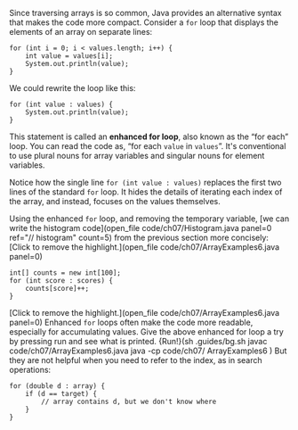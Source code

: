 Since traversing arrays is so common, Java provides an alternative syntax that makes the code more compact. Consider a `for` loop that displays the elements of an array on separate lines:

```code
for (int i = 0; i < values.length; i++) {
    int value = values[i];
    System.out.println(value);
}
```

We could rewrite the loop like this:

```code
for (int value : values) {
    System.out.println(value);
}
```


This statement is called an **enhanced for loop**, also known as the “for each” loop. You can read the code as, “for each `value` in `values`”. It's conventional to use plural nouns for array variables and singular nouns for element variables.

Notice how the single line `for (int value : values)` replaces the first two lines of the standard `for` loop. It hides the details of iterating each index of the array, and instead, focuses on the values themselves.

Using the enhanced `for` loop, and removing the temporary variable, [we can write the histogram code](open_file code/ch07/Histogram.java panel=0 ref="// histogram" count=5) from the previous section more concisely:
[Click to remove the highlight.](open_file code/ch07/ArrayExamples6.java panel=0)


```code
int[] counts = new int[100];
for (int score : scores) {
    counts[score]++;
}
```

[Click to remove the highlight.](open_file code/ch07/ArrayExamples6.java panel=0)
 Enhanced `for` loops often make the code more readable, especially for accumulating values. Give the above enhanced for loop a try by pressing run and see what is printed.
{Run!}(sh .guides/bg.sh javac code/ch07/ArrayExamples6.java java -cp code/ch07/ ArrayExamples6 )
 But they are not helpful when you need to refer to the index, as in search operations:

```code
for (double d : array) {
    if (d == target) {
        // array contains d, but we don't know where
    }
}
```